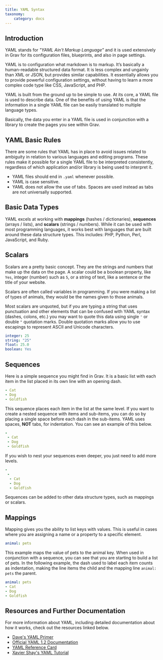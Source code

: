 ```yaml
---
title: YAML Syntax
taxonomy:
    category: docs
---
```


Introduction
-----

YAML stands for _"YAML Ain't Markup Language"_ and it is used extensively in Grav for its configuration files, blueprints, and also in page settings. 

YAML is to configuration what markdown is to markup. It’s basically a human-readable structured data format. It is less complex and ungainly than XML or JSON, but provides similar capabilities. It essentially allows you to provide powerful configuration settings, without having to learn a more complex code type like CSS, JavaScript, and PHP.

YAML is built from the ground up to be simple to use. At its core, a YAML file is used to describe data. One of the benefits of using YAML is that the information in a single YAML file can be easily translated to multiple language types.

Basically, the data you enter in a YAML file is used in conjunction with a library to create the pages you see within Grav.

YAML Basic Rules
-----

There are some rules that YAML has in place to avoid issues related to ambiguity in relation to various languages and editing programs. These rules make it possible for a single YAML file to be interpreted consistently, regardless of which application and/or library is being used to interpret it.

* YAML files should end in `.yaml` whenever possible.
* YAML is case sensitive.
* YAML does not allow the use of tabs. Spaces are used instead as tabs are not universally supported.

Basic Data Types
-----

YAML excels at working with **mappings** (hashes / dictionaries), **sequences** (arrays / lists), and **scalars** (strings / numbers). While it can be used with most programming languages, it works best with languages that are built around these data structure types. This includes: PHP, Python, Perl, JavaScript, and Ruby.

## Scalars

Scalars are a pretty basic concept. They are the strings and numbers that make up the data on the page. A scalar could be a boolean property, like `Yes`, integer (number) such as `5`, or a string of text, like a sentence or the title of your website.

Scalars are often called variables in programming. If you were making a list of types of animals, they would be the names given to those animals.

Most scalars are unquoted, but if you are typing a string that uses punctuation and other elements that can be confused with YAML syntax (dashes, colons, etc.) you may want to quote this data using single `'` or double `"` quotation marks. Double quotation marks allow you to use escapings to represent ASCII and Unicode characters.

~~~ yaml
integer: 25
string: "25"
float: 25.0
boolean: Yes
~~~

## Sequences

Here is a simple sequence you might find in Grav. It is a basic list with each item in the list placed in its own line with an opening dash.

~~~ yaml
- Cat
- Dog
- Goldfish
~~~

This sequence places each item in the list at the same level. If you want to create a nested sequence with items and sub-items, you can do so by placing a single space before each dash in the sub-items. YAML uses spaces, **NOT** tabs, for indentation. You can see an example of this below.

~~~ yaml
-
 - Cat
 - Dog
 - Goldfish
~~~

If you wish to nest your sequences even deeper, you just need to add more levels.

~~~ yaml
-
 -
  - Cat
  - Dog
  - Goldfish
~~~

Sequences can be added to other data structure types, such as mappings or scalars.

## Mappings

Mapping gives you the ability to list keys with values. This is useful in cases where you are assigning a name or a property to a specific element.

~~~ yaml
animal: pets
~~~

This example maps the value of pets to the animal key. When used in conjunction with a sequence, you can see that you are starting to build a list of pets. In the following example, the dash used to label each item counts as indentation, making the line items the child and the mapping line `animal: pets` the parent.

~~~ yaml
animal: pets
- Cat
- Dog
- Goldfish
~~~

Resources and Further Documentation
-----

For more information about YAML, including detailed documentation about how it works, check out the resources linked below.

* [Dave's YAML Primer](https://github.com/darvid/trine/wiki/YAML-Primer)
* [Official YAML 1.2 Documentation](http://www.yaml.org/spec/1.2/spec.html)
* [YAML Reference Card](http://www.yaml.org/refcard.html)
* [Xavier Shay's YAML Tutorial](http://rhnh.net/2011/01/31/yaml-tutorial)
